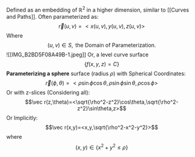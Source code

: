 Defined as an embedding of $\mathbb{R}^2$ in a higher dimension, similar to [[Curves and Paths]].
Often parameterized as:
$$\vec r(u,v)=<x(u,v),y(u,v),z(u,v)>$$
Where
$$(u,v)\in S,\text{ the Domain of Parameterization.}$$
![[IMG_B2BD5F08A49B-1.jpeg]]
Or, a level curve surface 
$$\{f(x,y,z)=C\}$$
**Parameterizing a sphere** surface (radius $\rho$) with Spherical Coordinates:
$$\vec r(\phi,\theta)=<\rho\sin\phi\cos\theta,\rho\sin\phi\sin\theta,\rho\cos\phi>$$
Or with z-slices (Considering all):
$$\vec r(z,\theta)=<\sqrt{\rho^2-z^2}\cos\theta,\sqrt{\rho^2-z^2}\sin\theta,z>$$
Or Implicitly:
$$\vec r(x,y)=<x,y,\sqrt{\rho^2-x^2-y^2}>$$
where $$(x,y)\in\{x^2+y^2\leq\rho\}$$
